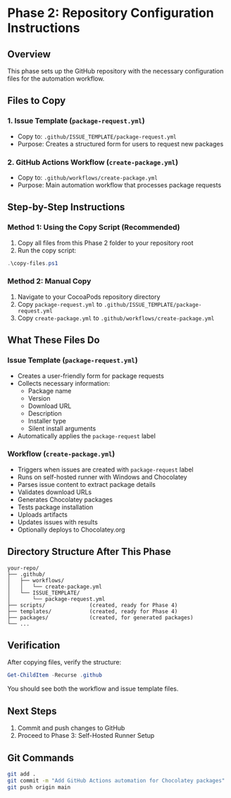 # Phase 2: Repository Configuration Instructions

## Overview
This phase sets up the GitHub repository with the necessary configuration files for the automation workflow.

## Files to Copy

### 1. Issue Template (`package-request.yml`)
- Copy to: `.github/ISSUE_TEMPLATE/package-request.yml`
- Purpose: Creates a structured form for users to request new packages

### 2. GitHub Actions Workflow (`create-package.yml`)
- Copy to: `.github/workflows/create-package.yml`
- Purpose: Main automation workflow that processes package requests

## Step-by-Step Instructions

### Method 1: Using the Copy Script (Recommended)
1. Copy all files from this Phase 2 folder to your repository root
2. Run the copy script:
```powershell
.\copy-files.ps1
```

### Method 2: Manual Copy
1. Navigate to your CocoaPods repository directory
2. Copy `package-request.yml` to `.github/ISSUE_TEMPLATE/package-request.yml`
3. Copy `create-package.yml` to `.github/workflows/create-package.yml`

## What These Files Do

### Issue Template (`package-request.yml`)
- Creates a user-friendly form for package requests
- Collects necessary information:
  - Package name
  - Version
  - Download URL
  - Description
  - Installer type
  - Silent install arguments
- Automatically applies the `package-request` label

### Workflow (`create-package.yml`)
- Triggers when issues are created with `package-request` label
- Runs on self-hosted runner with Windows and Chocolatey
- Parses issue content to extract package details
- Validates download URLs
- Generates Chocolatey packages
- Tests package installation
- Uploads artifacts
- Updates issues with results
- Optionally deploys to Chocolatey.org

## Directory Structure After This Phase
```
your-repo/
├── .github/
│   ├── workflows/
│   │   └── create-package.yml
│   └── ISSUE_TEMPLATE/
│       └── package-request.yml
├── scripts/              (created, ready for Phase 4)
├── templates/            (created, ready for Phase 4)
├── packages/             (created, for generated packages)
└── ...
```

## Verification
After copying files, verify the structure:
```powershell
Get-ChildItem -Recurse .github
```

You should see both the workflow and issue template files.

## Next Steps
1. Commit and push changes to GitHub
2. Proceed to Phase 3: Self-Hosted Runner Setup

## Git Commands
```bash
git add .
git commit -m "Add GitHub Actions automation for Chocolatey packages"
git push origin main
```

